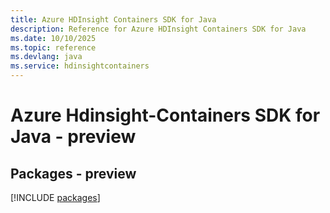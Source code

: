 ```yaml
---
title: Azure HDInsight Containers SDK for Java
description: Reference for Azure HDInsight Containers SDK for Java
ms.date: 10/10/2025
ms.topic: reference
ms.devlang: java
ms.service: hdinsightcontainers
---
```

# Azure Hdinsight-Containers SDK for Java - preview
## Packages - preview
[!INCLUDE [packages](hdinsight-containers-index.md)]